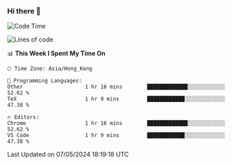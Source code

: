 ### Hi there 👋

<!--
**nicehiro/nicehiro** is a ✨ _special_ ✨ repository because its `README.md` (this file) appears on your GitHub profile.

Here are some ideas to get you started:

- 🔭 I’m currently working on ...
- 🌱 I’m currently learning ...
- 👯 I’m looking to collaborate on ...
- 🤔 I’m looking for help with ...
- 💬 Ask me about ...
- 📫 How to reach me: ...
- 😄 Pronouns: ...
- ⚡ Fun fact: ...
-->

<!--START_SECTION:waka-->
![Code Time](http://img.shields.io/badge/Code%20Time-322%20hrs%2028%20mins-blue)

![Lines of code](https://img.shields.io/badge/From%20Hello%20World%20I%27ve%20Written-2.7%20million%20lines%20of%20code-blue)

📊 **This Week I Spent My Time On** 

```text
🕑︎ Time Zone: Asia/Hong_Kong

💬 Programming Languages: 
Other                    1 hr 16 mins        █████████████░░░░░░░░░░░░   52.62 % 
TeX                      1 hr 9 mins         ████████████░░░░░░░░░░░░░   47.38 % 

🔥 Editors: 
Chrome                   1 hr 16 mins        █████████████░░░░░░░░░░░░   52.62 % 
VS Code                  1 hr 9 mins         ████████████░░░░░░░░░░░░░   47.38 % 
```


 Last Updated on 07/05/2024 18:19:18 UTC
<!--END_SECTION:waka-->

